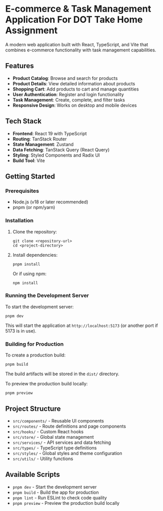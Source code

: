 # E-commerce & Task Management Application For DOT Take Home Assignment

A modern web application built with React, TypeScript, and Vite that combines e-commerce functionality with task management capabilities.

## Features

- **Product Catalog**: Browse and search for products
- **Product Details**: View detailed information about products
- **Shopping Cart**: Add products to cart and manage quantities
- **User Authentication**: Register and login functionality
- **Task Management**: Create, complete, and filter tasks
- **Responsive Design**: Works on desktop and mobile devices

## Tech Stack

- **Frontend**: React 19 with TypeScript
- **Routing**: TanStack Router
- **State Management**: Zustand
- **Data Fetching**: TanStack Query (React Query)
- **Styling**: Styled Components and Radix UI
- **Build Tool**: Vite

## Getting Started

### Prerequisites

- Node.js (v18 or later recommended)
- pnpm (or npm/yarn)

### Installation

1. Clone the repository:
   ```
   git clone <repository-url>
   cd <project-directory>
   ```

2. Install dependencies:
   ```
   pnpm install
   ```
   Or if using npm:
   ```
   npm install
   ```

### Running the Development Server

To start the development server:

```
pnpm dev
```

This will start the application at `http://localhost:5173` (or another port if 5173 is in use).

### Building for Production

To create a production build:

```
pnpm build
```

The build artifacts will be stored in the `dist/` directory.

To preview the production build locally:

```
pnpm preview
```

## Project Structure

- `src/components/` - Reusable UI components
- `src/routes/` - Route definitions and page components
- `src/hooks/` - Custom React hooks
- `src/store/` - Global state management
- `src/services/` - API services and data fetching
- `src/types/` - TypeScript type definitions
- `src/styles/` - Global styles and theme configuration
- `src/utils/` - Utility functions

## Available Scripts

- `pnpm dev` - Start the development server
- `pnpm build` - Build the app for production
- `pnpm lint` - Run ESLint to check code quality
- `pnpm preview` - Preview the production build locally
